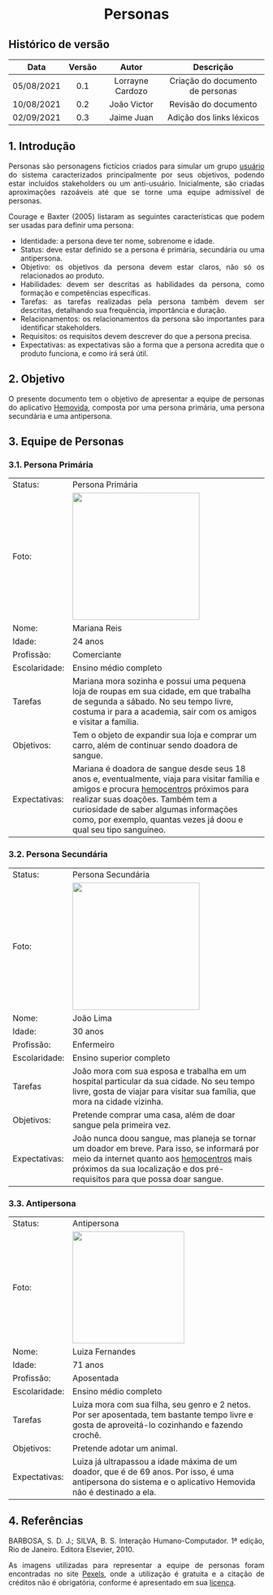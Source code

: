# <center> Personas

## Histórico de versão
| Data | Versão | Autor | Descrição |
| :-:|:-:|:-:|:-: |
| 05/08/2021 | 0.1 | Lorrayne Cardozo | Criação do documento de personas |
| 10/08/2021 | 0.2 | João Victor | Revisão do documento |
| 02/09/2021 | 0.3 | Jaime Juan | Adição dos links léxicos |

<div align="justify">

## 1. Introdução

Personas são personagens fictícios criados para simular um grupo [usuário](./modelagem/lexico?id=usuário) do sistema caracterizados principalmente por seus objetivos, podendo estar incluídos stakeholders ou um anti-usuário. Inicialmente, são criadas aproximações razoáveis até que se torne uma equipe admissível de personas.

Courage e Baxter (2005) listaram as seguintes características que podem ser usadas para definir uma persona:
* Identidade: a persona deve ter nome, sobrenome e idade.
* Status: deve estar definido se a persona é primária, secundária ou uma antipersona.
* Objetivo: os objetivos da persona devem estar claros, não só os relacionados ao produto.
* Habilidades: devem ser descritas as habilidades da persona, como formação e competências específicas.
* Tarefas: as tarefas realizadas pela persona também devem ser descritas, detalhando sua frequência, importância e duração.
* Relacionamentos: os relacionamentos da persona são importantes para identificar stakeholders.
* Requisitos: os requisitos devem descrever do que a persona precisa.
* Expectativas: as expectativas são a forma que a persona acredita que o produto funciona, e como irá será útil.

## 2. Objetivo
O presente documento tem o objetivo de apresentar a equipe de personas do aplicativo [Hemovida](https://requisitos-de-software.github.io/2021.1-Hemovida), composta por uma persona primária, uma persona secundária e uma antipersona.

## 3. Equipe de Personas
### 3.1. Persona Primária
| | |
| :- | :- |
| Status: | Persona Primária |
| Foto: | <img src='images/personaPrimaria.jpeg' width=250px height=auto> |
| Nome: | Mariana Reis |
| Idade: | 24 anos |
| Profissão: | Comerciante |
| Escolaridade: | Ensino médio completo |
| Tarefas | Mariana mora sozinha e possui uma pequena loja de roupas em sua cidade, em que trabalha de segunda a sábado. No seu tempo livre, costuma ir para a academia, sair com os amigos e visitar a família. |
| Objetivos: | Tem o objeto de expandir sua loja e comprar um carro, além de continuar sendo doadora de sangue. |
| Expectativas: | Mariana é doadora de sangue desde seus 18 anos e, eventualmente, viaja para visitar família e amigos e procura [hemocentros](./modelagem/lexico?id=hemocentro) próximos para realizar suas doações. Também tem a curiosidade de saber algumas informações como, por exemplo, quantas vezes já doou e qual seu tipo sanguíneo. |

### 3.2. Persona Secundária
| | |
| :- | :- |
| Status: | Persona Secundária |
| Foto: | <img src='images/personaSecundaria.jpeg' width=250px height=auto> |
| Nome: | João Lima |
| Idade: | 30 anos |
| Profissão: | Enfermeiro |
| Escolaridade: | Ensino superior completo |
| Tarefas | João mora com sua esposa e trabalha em um hospital particular da sua cidade. No seu tempo livre, gosta de viajar para visitar sua família, que mora na cidade vizinha. |
| Objetivos: | Pretende comprar uma casa, além de doar sangue pela primeira vez. |
| Expectativas: | João nunca doou sangue, mas planeja se tornar um doador em breve. Para isso, se informará por meio da internet quanto aos [hemocentros](./modelagem/lexico?id=hemocentro) mais próximos da sua localização e dos pré-requisitos para que possa doar sangue. |

### 3.3. Antipersona
| | |
| :- | :- |
| Status: | Antipersona |
| Foto: | <img src='images/antipersona.jpeg' width=220px height=auto> |
| Nome: | Luiza Fernandes |
| Idade: | 71 anos |
| Profissão: | Aposentada |
| Escolaridade: | Ensino médio completo |
| Tarefas | Luiza mora com sua filha, seu genro e 2 netos. Por ser aposentada, tem bastante tempo livre e gosta de aproveitá-lo cozinhando e fazendo crochê. |
| Objetivos: | Pretende adotar um animal. |
| Expectativas: | Luiza já ultrapassou a idade máxima de um doador, que é de 69 anos. Por isso, é uma antipersona do sistema e o aplicativo Hemovida não é destinado a ela. |

## 4. Referências
BARBOSA, S. D. J.; SILVA, B. S. Interação Humano-Computador. 1ª edição, Rio de Janeiro. Editora Elsevier, 2010.

As imagens utilizadas para representar a equipe de personas foram encontradas no site [Pexels](https://www.pexels.com/pt-br/), onde a utilização é gratuita e a citação de créditos não é obrigatória, conforme é apresentado em sua [licença](https://www.pexels.com/pt-br/licenca/).

</div> 